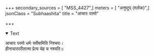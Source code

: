 +++
secondary_sources = [ "MSS_4427",]
meters = [ "अनुष्टुप् (श्लोक)",]
jsonClass = "Subhaashita"
title = "आचारः परमो"

+++

<details open><summary>Text</summary>

आचारः परमो धर्मः सर्वेषामिति निश्चयः।  
हीनाचारपरीतात्मा प्रेत्य चेह च नश्यति॥
</details>
